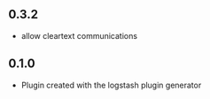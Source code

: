 ## 0.3.2
-   allow cleartext communications

## 0.1.0
-   Plugin created with the logstash plugin generator
